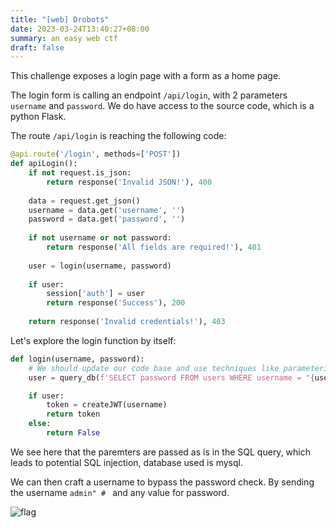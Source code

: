 ```yaml
---
title: "[web] Drobots"
date: 2023-03-24T13:40:27+08:00
summary: an easy web ctf
draft: false
---
```

This challenge exposes a login page with a form as a home page.

The login form is calling an endpoint `/api/login`, with 2 parameters `username` and `password`.
We do have access to the source code, which is a python Flask.

The route `/api/login` is reaching the following code:

```python
@api.route('/login', methods=['POST'])
def apiLogin():
    if not request.is_json:
        return response('Invalid JSON!'), 400
    
    data = request.get_json()
    username = data.get('username', '')
    password = data.get('password', '')
    
    if not username or not password:
        return response('All fields are required!'), 401
    
    user = login(username, password)
    
    if user:
        session['auth'] = user
        return response('Success'), 200
        
    return response('Invalid credentials!'), 403
```

Let's explore the login function by itself:

```python
def login(username, password):
    # We should update our code base and use techniques like parameterization to avoid SQL Injection
    user = query_db(f'SELECT password FROM users WHERE username = "{username}" AND password = "{password}" ', one=True)

    if user:
        token = createJWT(username)
        return token
    else:
        return False
```

We see here that the paremters are passed as is in the SQL query, which leads to potential SQL injection, database used is mysql.

We can then craft a username to bypass the password check. By sending the username `admin" # `  and any value for password.

![flag](img/web-drobots-flag.png)
